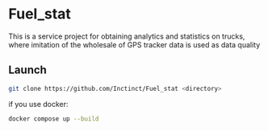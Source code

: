 # Fuel_stat

This is a service project for obtaining analytics and statistics on trucks, where imitation of the wholesale of GPS tracker data is used as data quality

## Launch
```bash
git clone https://github.com/Inctinct/Fuel_stat <directory>
```
if you use docker:

```bash
docker compose up --build
```


